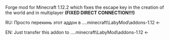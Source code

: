Forge mod for Minecraft 1.12.2 which fixes the escape key in the creation of the world and in multiplayer __(FIXED DIRECT CONNECTION!!!)__

RU:
Просто перекинь этот аддон в ...\.minecraft\LabyMod\addons-1.12 <-

EN:
Just transfer this addon to ...\.minecraft\LabyMod\addons-1.12 <-

